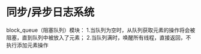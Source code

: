 同步/异步日志系统
==============

block_queue（阻塞队列）模块：
1.当队列为空时，从队列获取元素的操作将会被阻塞，直到队列中被放入了元素；
2.当队列满时，唤醒所有线程，直接返回，不执行添加元素操作

